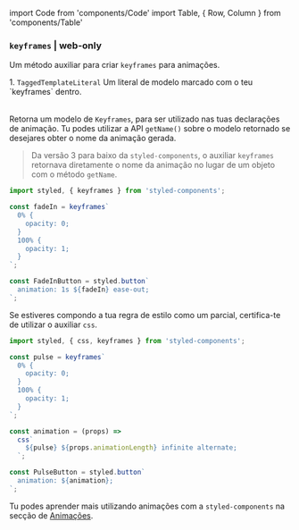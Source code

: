 import Code from 'components/Code'
import Table, { Row, Column } from 'components/Table'

### `keyframes` | web-only

Um método auxiliar para criar `keyframes` para animações.

<Table head={['Arguments', 'Description']}>
  <Row>
    <Column>
      1. <Code>TaggedTemplateLiteral</Code>
    </Column>
    <Column>Um literal de modelo marcado com o teu `keyframes` dentro.</Column>
  </Row>
</Table>

Retorna um modelo de `Keyframes`, para ser utilizado nas tuas declarações de animação. Tu podes utilizar a API `getName()` sobre o modelo retornado se desejares obter o nome da animação gerada.

> Da versão 3 para baixo da `styled-components`, o auxiliar `keyframes` retornava diretamente o nome da animação no lugar de um objeto com o método `getName`.

```jsx
import styled, { keyframes } from 'styled-components';

const fadeIn = keyframes`
  0% {
    opacity: 0;
  }
  100% {
    opacity: 1;
  }
`;

const FadeInButton = styled.button`
  animation: 1s ${fadeIn} ease-out;
`;
```

Se estiveres compondo a tua regra de estilo como um parcial, certifica-te de utilizar o auxiliar `css`.

```jsx
import styled, { css, keyframes } from 'styled-components';

const pulse = keyframes`
  0% {
    opacity: 0;
  }
  100% {
    opacity: 1;
  }
`;

const animation = (props) =>
  css`
    ${pulse} ${props.animationLength} infinite alternate;
  `;

const PulseButton = styled.button`
  animation: ${animation};
`;
```

Tu podes aprender mais utilizando animações com a `styled-components` na secção de [Animações](/docs/basics#animations).
